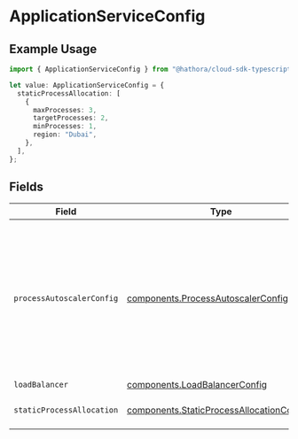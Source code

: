 # ApplicationServiceConfig

## Example Usage

```typescript
import { ApplicationServiceConfig } from "@hathora/cloud-sdk-typescript/models/components";

let value: ApplicationServiceConfig = {
  staticProcessAllocation: [
    {
      maxProcesses: 3,
      targetProcesses: 2,
      minProcesses: 1,
      region: "Dubai",
    },
  ],
};
```

## Fields

| Field                                                                                                                                                                | Type                                                                                                                                                                 | Required                                                                                                                                                             | Description                                                                                                                                                          |
| -------------------------------------------------------------------------------------------------------------------------------------------------------------------- | -------------------------------------------------------------------------------------------------------------------------------------------------------------------- | -------------------------------------------------------------------------------------------------------------------------------------------------------------------- | -------------------------------------------------------------------------------------------------------------------------------------------------------------------- |
| `processAutoscalerConfig`                                                                                                                                            | [components.ProcessAutoscalerConfig](../../models/components/processautoscalerconfig.md)                                                                             | :heavy_minus_sign:                                                                                                                                                   | The configuration for the Process Autoscaler for this application.<br/>Autoscaling must be enabled on a per-region basis.<br/>EXPERIMENTAL - This feature is in closed beta. |
| `loadBalancer`                                                                                                                                                       | [components.LoadBalancerConfig](../../models/components/loadbalancerconfig.md)                                                                                       | :heavy_minus_sign:                                                                                                                                                   | N/A                                                                                                                                                                  |
| `staticProcessAllocation`                                                                                                                                            | [components.StaticProcessAllocationConfig](../../models/components/staticprocessallocationconfig.md)[]                                                               | :heavy_check_mark:                                                                                                                                                   | The headroom configuration for each region.                                                                                                                          |